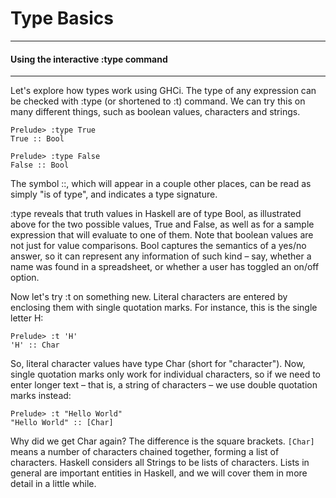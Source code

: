 # Type Basics
----
#### Using the interactive :type command
----

Let's explore how types work using GHCi. The type of any expression can be checked with :type (or shortened to :t) command. We can try this on many different things, such as boolean values, characters and strings.

```
Prelude> :type True
True :: Bool

Prelude> :type False
False :: Bool
```

The symbol ::, which will appear in a couple other places, can be read as simply "is of type", and indicates a type signature.

:type reveals that truth values in Haskell are of type Bool, as illustrated above for the two possible values, True and False, as well as for a sample expression that will evaluate to one of them. Note that boolean values are not just for value comparisons. Bool captures the semantics of a yes/no answer, so it can represent any information of such kind – say, whether a name was found in a spreadsheet, or whether a user has toggled an on/off option.

Now let's try :t on something new. Literal characters are entered by enclosing them with single quotation marks. For instance, this is the single letter H:

```
Prelude> :t 'H'
'H' :: Char
```

So, literal character values have type Char (short for "character"). Now, single quotation marks only work for individual characters, so if we need to enter longer text – that is, a string of characters – we use double quotation marks instead:

```
Prelude> :t "Hello World"
"Hello World" :: [Char]
```

Why did we get Char again? The difference is the square brackets. `[Char]` means a number of characters chained together, forming a list of characters. Haskell considers all Strings to be lists of characters. Lists in general are important entities in Haskell, and we will cover them in more detail in a little while.

